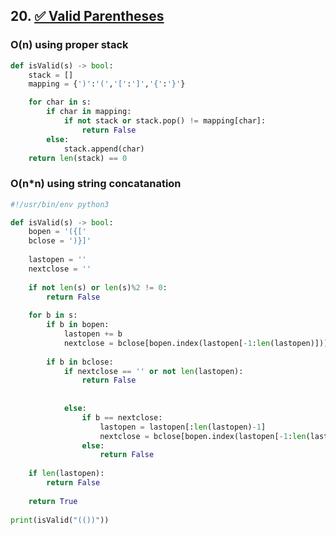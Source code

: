 ## 20. [✅ Valid Parentheses](https://leetcode.com/problems/valid-parentheses/)

### O(n) using proper stack

```python
def isValid(s) -> bool:
	stack = []
	mapping = {')':'(','[':']','{':'}'}

	for char in s:
		if char in mapping:
			if not stack or stack.pop() != mapping[char]:
				return False
		else:
			stack.append(char)
	return len(stack) == 0
```

### O(n*n) using string concatanation

```python
#!/usr/bin/env python3

def isValid(s) -> bool:
	bopen = '({['
	bclose = ')}]'
	
	lastopen = ''
	nextclose = ''
	
	if not len(s) or len(s)%2 != 0:
		return False
	
	for b in s:
		if b in bopen:
			lastopen += b
			nextclose = bclose[bopen.index(lastopen[-1:len(lastopen)])]			
			
		if b in bclose:
			if nextclose == '' or not len(lastopen):
				return False
			
			
			else:
				if b == nextclose:
					lastopen = lastopen[:len(lastopen)-1]
					nextclose = bclose[bopen.index(lastopen[-1:len(lastopen)])]			
				else:
					return False
	
	if len(lastopen):
		return False
	
	return True
	
print(isValid("(())"))
```
